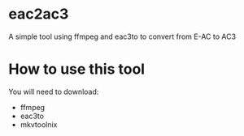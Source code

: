 # eac2ac3
A simple tool using ffmpeg and eac3to to convert from E-AC to AC3

# How to use this tool
You will need to download:
- ffmpeg
- eac3to
- mkvtoolnix

